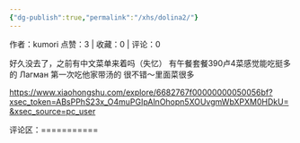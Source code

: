 ```yaml
---
{"dg-publish":true,"permalink":"/xhs/dolina2/"}
---
```


作者：kumori
点赞：3   |   收藏：0   |   评论：0

好久没去了，之前有中文菜单来着吗（失忆）
有午餐套餐390卢4菜感觉能吃挺多的
Лагман 第一次吃他家带汤的 很不错～里面菜很多

https://www.xiaohongshu.com/explore/6682767f00000000050056bf?xsec_token=ABsPPhS23x_O4muPGIpAlnOhopn5XOUvgmWbXPXM0HDkU=&xsec_source=pc_user

评论区：===========

